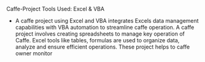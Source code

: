Caffe-Project
Tools Used: Excel & VBA
-	A caffe project using Excel and VBA integrates Excels data management capabilities with VBA automation to streamline caffe operation. A caffe project involves creating spreadsheets to manage key operation of Caffe. Excel tools like tables, formulas are used to organize data, analyze and ensure efficient operations. These project helps to caffe owner monitor
